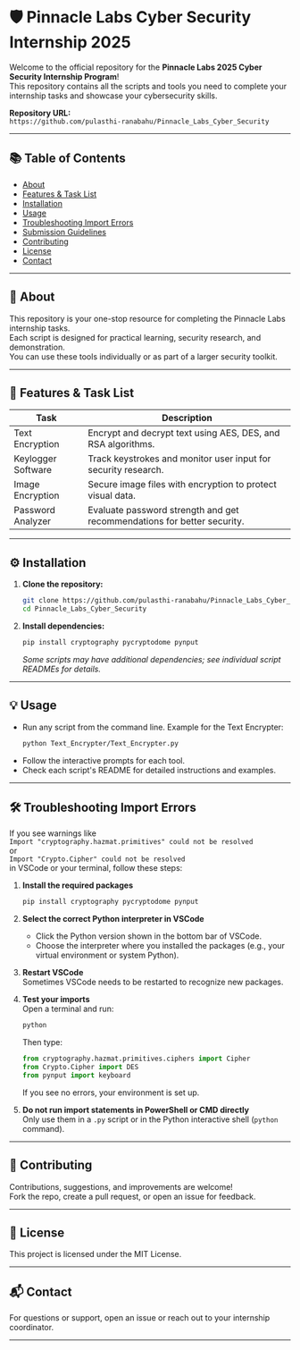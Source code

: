 # 🛡️ Pinnacle Labs Cyber Security Internship 2025

Welcome to the official repository for the **Pinnacle Labs 2025 Cyber Security Internship Program**!  
This repository contains all the scripts and tools you need to complete your internship tasks and showcase your cybersecurity skills.

**Repository URL:**  
`https://github.com/pulasthi-ranabahu/Pinnacle_Labs_Cyber_Security`

---

## 📚 Table of Contents

- [About](#about)
- [Features & Task List](#features--task-list)
- [Installation](#installation)
- [Usage](#usage)
- [Troubleshooting Import Errors](#troubleshooting-import-errors)
- [Submission Guidelines](#submission-guidelines)
- [Contributing](#contributing)
- [License](#license)
- [Contact](#contact)

---

## 📝 About

This repository is your one-stop resource for completing the Pinnacle Labs internship tasks.  
Each script is designed for practical learning, security research, and demonstration.  
You can use these tools individually or as part of a larger security toolkit.

---

## 🚀 Features & Task List

| Task               | Description                                                                 |
|--------------------|-----------------------------------------------------------------------------|
| Text Encryption    | Encrypt and decrypt text using AES, DES, and RSA algorithms.                |
| Keylogger Software | Track keystrokes and monitor user input for security research.              |
| Image Encryption   | Secure image files with encryption to protect visual data.                  |
| Password Analyzer  | Evaluate password strength and get recommendations for better security.      |

---

## ⚙️ Installation

1. **Clone the repository:**
   ```bash
   git clone https://github.com/pulasthi-ranabahu/Pinnacle_Labs_Cyber_Security
   cd Pinnacle_Labs_Cyber_Security
   ```

2. **Install dependencies:**
   ```bash
   pip install cryptography pycryptodome pynput
   ```
   *Some scripts may have additional dependencies; see individual script READMEs for details.*

---

## 💡 Usage

- Run any script from the command line. Example for the Text Encrypter:
  ```bash
  python Text_Encrypter/Text_Encrypter.py
  ```
- Follow the interactive prompts for each tool.
- Check each script's README for detailed instructions and examples.

---

## 🛠️ Troubleshooting Import Errors

If you see warnings like  
`Import "cryptography.hazmat.primitives" could not be resolved`  
or  
`Import "Crypto.Cipher" could not be resolved`  
in VSCode or your terminal, follow these steps:

1. **Install the required packages**  
   ```bash
   pip install cryptography pycryptodome pynput
   ```

2. **Select the correct Python interpreter in VSCode**  
   - Click the Python version shown in the bottom bar of VSCode.
   - Choose the interpreter where you installed the packages (e.g., your virtual environment or system Python).

3. **Restart VSCode**  
   Sometimes VSCode needs to be restarted to recognize new packages.

4. **Test your imports**  
   Open a terminal and run:
   ```bash
   python
   ```
   Then type:
   ```python
   from cryptography.hazmat.primitives.ciphers import Cipher
   from Crypto.Cipher import DES
   from pynput import keyboard
   ```
   If you see no errors, your environment is set up.

5. **Do not run import statements in PowerShell or CMD directly**  
   Only use them in a `.py` script or in the Python interactive shell (`python` command).

---

## 🤝 Contributing

Contributions, suggestions, and improvements are welcome!  
Fork the repo, create a pull request, or open an issue for feedback.

---

## 📄 License

This project is licensed under the MIT License.

---

## 📬 Contact

For questions or support, open an issue or reach out to your internship coordinator.

---
